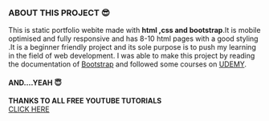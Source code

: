 ### ABOUT THIS PROJECT :sunglasses:
This is static portfolio webite made with **html ,css and bootstrap**.It is mobile optimised and fully responsive and has 8-10 html pages with a good styling .It is a beginner friendly project and its sole purpose is to push my learning in the field of web development.
I was able to make this project by reading the documentation of [Bootstrap](https://getbootstrap.com/) and followed some courses on [UDEMY](https://www.udemy.com/course/html-css-certification-course-for-beginners-e/learn/lecture/21106896?start=0#overview).
#### AND....YEAH :innocent:
  **THANKS TO ALL FREE YOUTUBE TUTORIALS** <br>
  [CLICK HERE]( https://itsakankshajha.github.io/codeWithMe/)
  
